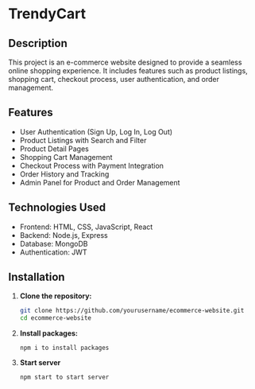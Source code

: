 # TrendyCart

## Description
This project is an e-commerce website designed to provide a seamless online shopping experience. It includes features such as product listings, shopping cart, checkout process, user authentication, and order management.

## Features
- User Authentication (Sign Up, Log In, Log Out)
- Product Listings with Search and Filter
- Product Detail Pages
- Shopping Cart Management
- Checkout Process with Payment Integration
- Order History and Tracking
- Admin Panel for Product and Order Management

## Technologies Used
- Frontend: HTML, CSS, JavaScript, React
- Backend: Node.js, Express
- Database: MongoDB
- Authentication: JWT

## Installation
1. **Clone the repository:**
   ```bash
   git clone https://github.com/yourusername/ecommerce-website.git
   cd ecommerce-website

2. **Install packages:**
   ```terminal
   npm i to install packages

3. **Start server**
   ```terminal
   npm start to start server
   
